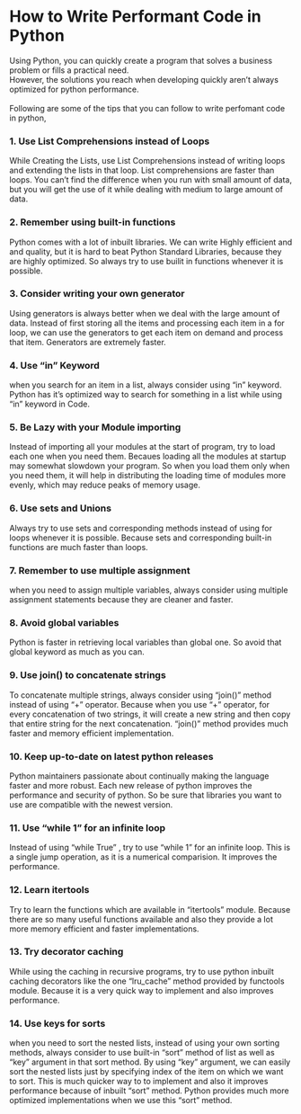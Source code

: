 # How to Write Performant Code in Python
Using Python, you can quickly create a program that solves a business problem or fills a practical need.<br />
However, the solutions you reach when developing quickly aren’t always optimized for python performance.<br /><br />
Following are some of the tips that you can follow to write perfomant code in python,
### 1. Use List Comprehensions instead of Loops
While Creating the Lists, use List Comprehensions instead of writing loops and extending the lists in that loop.
List comprehensions are faster than loops. You can’t find the difference when you run with small amount of data,
but you will get the use of it while dealing with medium to large amount of data.
### 2. Remember using built-in functions
Python comes with a lot of inbuilt libraries. We can write Highly efficient and and quality, but it is hard to beat Python Standard Libraries,
because they are highly optimized. So always try to use builit in functions whenever it is possible.
### 3. Consider writing your own generator
Using generators is always better when we deal with the large amount of data.
Instead of first storing all the items and processing each item in a for loop, we can use the generators to get each item on demand and process that item.
Generators are extremely faster.
### 4. Use “in” Keyword
when you search for an item in a list, always consider using “in” keyword. Python has it’s optimized way to search for something in a list while using “in” keyword in Code.
### 5. Be Lazy with your Module importing
Instead of importing all your modules at the start of program, try to load each one when you need them. Becaues loading all the modules at startup may somewhat slowdown your program. 
  So when you load them only when you need them, it will help in distributing the loading time of modules more evenly, which may reduce peaks of memory usage.
### 6. Use sets and Unions
Always try to use sets and corresponding methods instead of using for loops whenever it is possible. Because sets and corresponding built-in functions are much faster than loops.
### 7. Remember to use multiple assignment
when you need to assign multiple variables, always consider using multiple assignment statements because they are cleaner and faster.
### 8. Avoid global variables
Python is faster in retrieving local variables than global one. So avoid that global keyword as much as you can.
### 9. Use join() to concatenate strings
To concatenate multiple strings, always consider using “join()” method instead of using “+” operator. Because when you use “+” operator, for every concatenation of two strings, 
  it will create a new string and then copy that entire string for the next concatenation. “join()” method provides much faster and memory efficient implementation.
### 10. Keep up-to-date on latest python releases
Python maintainers passionate about continually making the language faster and more robust. Each new release of python improves the performance and security of python. 
  So be sure that libraries you want to use are compatible with the newest version.
### 11. Use “while 1” for an infinite loop
Instead of using “while True” , try to use “while 1” for an infinite loop. This is a single jump operation, as it is a numerical comparision. It improves the performance.
### 12. Learn itertools
Try to learn the functions which are available in “itertools” module. Because there are so many useful functions available and also they provide a lot more memory efficient and faster implementations.
### 13. Try decorator caching
While using the caching in recursive programs, try to use python inbuilt caching decorators like the one “lru_cache” method provided by functools module. Because it is a very quick way to implement and also improves performance.
### 14. Use keys for sorts
when you need to sort the nested lists, instead of using your own sorting methods, always consider to use built-in “sort” method of list as well as “key” argument in that sort method. 
  By using “key” argument, we can easily sort the nested lists just by specifying index of the item on which we want to sort. This is much quicker way to to implement and also it improves performance because of inbuilt “sort” method. 
  Python provides much more optimized implementations when we use this “sort” method.
